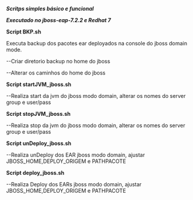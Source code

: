 <i><b>Scritps simples básico e funcional</i></b> 


<i><b>Executado no jboss-eap-7.2.2 e Redhat 7</i></b> 

<b>Script BKP.sh</b>

Executa backup dos pacotes ear deployados na console do jboss domain mode.

--Criar diretorio backup no home do jboss

--Alterar os caminhos do home do jboss

<b>Script startJVM_jboss.sh</b>

--Realiza start da jvm do jboss modo domain, alterar os nomes do server group e user/pass


<b>Script stopJVM_jboss.sh</b>

--Realiza stop da jvm do jboss modo domain, alterar os nomes do server group e user/pass


<b>Script unDeploy_jboss.sh</b>

--Realiza unDeploy dos EAR jboss modo domain, ajustar JBOSS_HOME,DEPLOY_ORIGEM e PATHPACOTE




<b>Script deploy_jboss.sh</b>

--Realiza Deploy dos EARs jboss modo domain, ajustar JBOSS_HOME,DEPLOY_ORIGEM e PATHPACOTE
